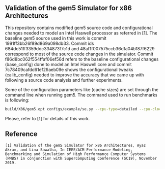 ## Validation of the gem5 Simulator for x86 Architectures

This repository contains modified gem5 source code and configurational changes needed to model an Intel Haswell processor
as referred in [1].
The baseline gem5 source used in this work is commit 1991ff3bb26f89d869a098db33.
Commit ids  684dc51ff3359ddc334873f7c1d and 48af1f007575ccb36dfa04b187f6229 correspond to most of
the source code changes in the simulator.
Commit f86d8bc062f554ffaf06ef56d refers to the baseline configurational changes (base_config) done to model an Intel Haswell core and commit 7c78409cafdd61ef29aeb09e shows the configurational tweaks (calib_config) needed to improve the accuracy that we came up with following a source code analysis and further experiments.

Some of the configuration parameters like (cache sizes) are set through the command line when running gem5.
The command used to run benchmarks is following:

```sh
build/X86/gem5.opt configs/example/se.py --cpu-type=detailed --cpu-clock=3.4GHz --sys-clock=2GHz --caches --l1d_size='32kB' --l1i_size='32kB' --l1i_assoc='8' --l1d_assoc='8' --l2cache --l2_size='256kB' --l2_assoc='8' --l3cache --l3_size='8MB' --l3_assoc='16'  --mem-type=SimpleMemory --mem-size='2GB' -c [benchmark binary and arguments]
```

Please, refer to [1] for details of this work.

## Reference
```
[1] Validation of the gem5 Simulator for x86 Architectures, Ayaz Akram, and Lina Sawalha, In IEEE/ACM Performance Modeling, Benchmarking and Simulation of High Performance Computer Systems (PMBS) in conjunction with Supercomputing Conference (SC19), November 2019.
```
